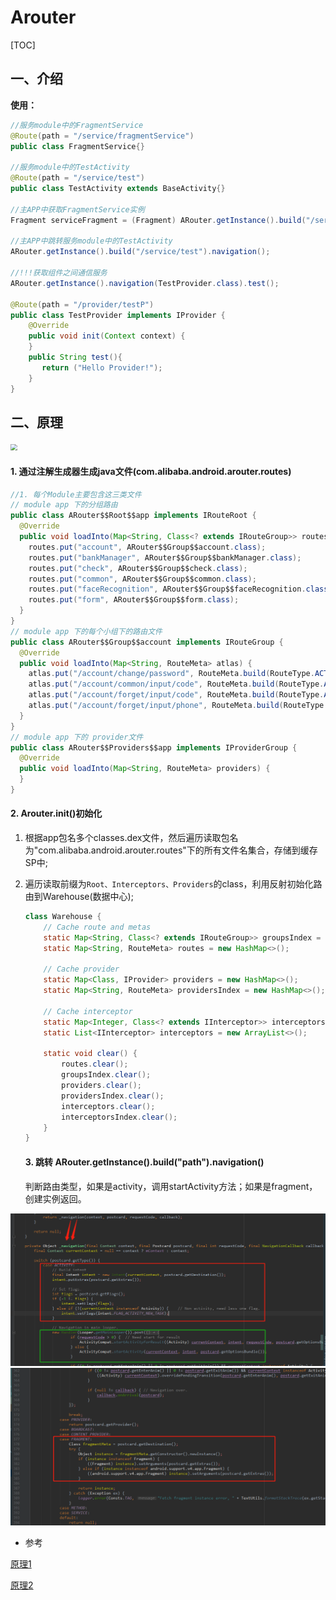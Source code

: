 # Arouter

[TOC]

## 一、介绍

**使用：**

```java
//服务module中的FragmentService
@Route(path = "/service/fragmentService")
public class FragmentService{}

//服务module中的TestActivity
@Route(path = "/service/test")
public class TestActivity extends BaseActivity{}

//主APP中获取FragmentService实例
Fragment serviceFragment = (Fragment) ARouter.getInstance().build("/service/fragmentService").navigation();

//主APP中跳转服务module中的TestActivity
ARouter.getInstance().build("/service/test").navigation();

//!!!获取组件之间通信服务
ARouter.getInstance().navigation(TestProvider.class).test();

@Route(path = "/provider/testP")
public class TestProvider implements IProvider {
    @Override
    public void init(Context context) {
    }
    public String test(){
       return ("Hello Provider!");
    }
}

```

## 二、原理

<img src="/Users/xin/books/docs/Android/06架构与设计/images/arouter_how.jpeg" style="zoom:67%;" />



#### 1. 通过注解生成器生成java文件(com.alibaba.android.arouter.routes)

```java
//1. 每个Module主要包含这三类文件
// module app 下的分组路由
public class ARouter$$Root$$app implements IRouteRoot {
  @Override
  public void loadInto(Map<String, Class<? extends IRouteGroup>> routes) {
    routes.put("account", ARouter$$Group$$account.class);
    routes.put("bankManager", ARouter$$Group$$bankManager.class);
    routes.put("check", ARouter$$Group$$check.class);
    routes.put("common", ARouter$$Group$$common.class);
    routes.put("faceRecognition", ARouter$$Group$$faceRecognition.class);
    routes.put("form", ARouter$$Group$$form.class);
  }
}
// module app 下的每个小组下的路由文件
public class ARouter$$Group$$account implements IRouteGroup {
  @Override
  public void loadInto(Map<String, RouteMeta> atlas) {
    atlas.put("/account/change/password", RouteMeta.build(RouteType.ACTIVITY, AccountChangePasswordActivity.class, "/account/change/password", "account", null, -1, -2147483648));
    atlas.put("/account/common/input/code", RouteMeta.build(RouteType.ACTIVITY, AccountVerifyCodeActivity.class, "/account/common/input/code", "account", null, -1, -2147483648));
    atlas.put("/account/forget/input/code", RouteMeta.build(RouteType.ACTIVITY, ForgetPwdInputVerifyCodeActivity.class, "/account/forget/input/code", "account", null, -1, -2147483648));
    atlas.put("/account/forget/input/phone", RouteMeta.build(RouteType.ACTIVITY, ForgetPwdInputPhoneActivity.class, "/account/forget/input/phone", "account", null, -1, -2147483648));
  }
}
// module app 下的 provider文件
public class ARouter$$Providers$$app implements IProviderGroup {
  @Override
  public void loadInto(Map<String, RouteMeta> providers) {
  }
}
```

#### 2. Arouter.init()初始化

1. 根据app包名多个classes.dex文件，然后遍历读取包名为"com.alibaba.android.arouter.routes"下的所有文件名集合，存储到缓存SP中;

2. 遍历读取前缀为`Root、Interceptors、Providers`的class，利用反射初始化路由到Warehouse(数据中心);

   ```java
   class Warehouse {
       // Cache route and metas
       static Map<String, Class<? extends IRouteGroup>> groupsIndex = new HashMap<>();
       static Map<String, RouteMeta> routes = new HashMap<>();
   
       // Cache provider
       static Map<Class, IProvider> providers = new HashMap<>();
       static Map<String, RouteMeta> providersIndex = new HashMap<>();
   
       // Cache interceptor
       static Map<Integer, Class<? extends IInterceptor>> interceptorsIndex = new UniqueKeyTreeMap<>("More than one interceptors use same priority [%s]");
       static List<IInterceptor> interceptors = new ArrayList<>();
   
       static void clear() {
           routes.clear();
           groupsIndex.clear();
           providers.clear();
           providersIndex.clear();
           interceptors.clear();
           interceptorsIndex.clear();
       }
   }
   ```

   #### 3. 跳转 ARouter.getInstance().build("path").navigation()

   判断路由类型，如果是activity，调用startActivity方法；如果是fragment，创建实例返回。

<img src="./images/arouter_activity_jump.png" style="zoom:80%;" />

<img src="./images/arouter_fragment_jump.png" style="zoom:80%;" />



- 参考

[原理1](https://blog.csdn.net/u011101777/article/details/90735277)

[原理2](https://blog.csdn.net/songzi1228/article/details/106928671/)

